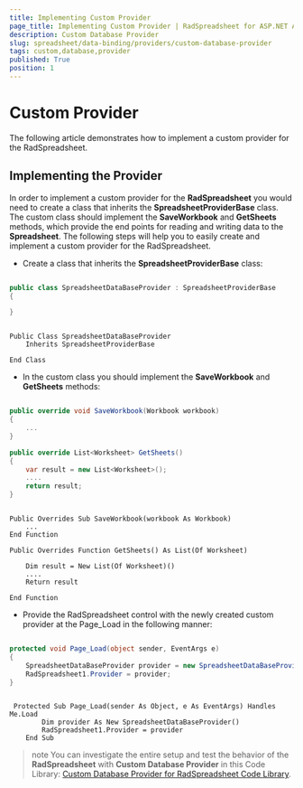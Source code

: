 ```yaml
---
title: Implementing Custom Provider
page_title: Implementing Custom Provider | RadSpreadsheet for ASP.NET AJAX Documentation
description: Custom Database Provider
slug: spreadsheet/data-binding/providers/custom-database-provider
tags: custom,database,provider
published: True
position: 1
---
```


# Custom Provider

The following article demonstrates how to implement a custom provider for the RadSpreadsheet.

## Implementing the Provider

 In order to implement a custom provider for the **RadSpreadsheet** you would need to create a class that inherits the **SpreadsheetProviderBase** class. The custom class should implement the **SaveWorkbook** and **GetSheets** methods, which provide the end points for reading and writing data to the **Spreadsheet**. The following steps will help you to easily create and implement a custom provider for the RadSpreadsheet.


* Create a class that inherits the **SpreadsheetProviderBase** class:

````C#

public class SpreadsheetDataBaseProvider : SpreadsheetProviderBase
{

}

````
````VB.NET

Public Class SpreadsheetDataBaseProvider
    Inherits SpreadsheetProviderBase

End Class

````


* In the custom class you should implement the **SaveWorkbook** and **GetSheets** methods:


````C#

public override void SaveWorkbook(Workbook workbook)
{
	...
}

public override List<Worksheet> GetSheets()
{
	var result = new List<Worksheet>();
	....
	return result;
}
````
````VB.NET

Public Overrides Sub SaveWorkbook(workbook As Workbook)
    ...
End Function

Public Overrides Function GetSheets() As List(Of Worksheet)

	Dim result = New List(Of Worksheet)()
    ....
	Return result
	
End Function

````


* Provide the RadSpreadsheet control with the newly created custom provider at the Page_Load in the following manner: 

````C#

protected void Page_Load(object sender, EventArgs e)
{
	SpreadsheetDataBaseProvider provider = new SpreadsheetDataBaseProvider();
	RadSpreadsheet1.Provider = provider;
}

````
````VB.NET

 Protected Sub Page_Load(sender As Object, e As EventArgs) Handles Me.Load
        Dim provider As New SpreadsheetDataBaseProvider()
        RadSpreadsheet1.Provider = provider
    End Sub

````

>note You can investigate the entire setup and test the behavior of the **RadSpreadsheet** with **Custom Database Provider** in this Code Library: [Custom Database Provider for RadSpreadsheet Code Library](http://www.telerik.com/support/code-library/spreadsheetdatabaseprovider).